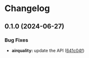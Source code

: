 # Changelog

## 0.1.0 (2024-06-27)


### Bug Fixes

* **airquality:** update the API ([641c04f](https://github.com/googleapis/google-api-nodejs-client/commit/641c04f0ffc933ce64e478c00ed1e5c80a47e6cf))
